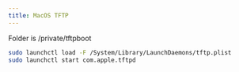 ```yaml
---
title: MacOS TFTP
---
```


Folder is /private/tftpboot

```bash
sudo launchctl load -F /System/Library/LaunchDaemons/tftp.plist
sudo launchctl start com.apple.tftpd
```
